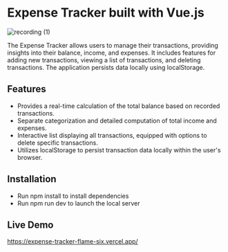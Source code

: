 # Expense Tracker built with Vue.js

![recording (1)](https://github.com/sreya-satheesh/expense-tracker/assets/168891722/441e5e9d-c82a-435b-9c08-8982c5d2e2da)

The Expense Tracker allows users to manage their transactions, providing insights into their balance, income, and expenses. It includes features for adding new transactions, viewing a list of transactions, and deleting transactions. The application persists data locally using localStorage.

## Features

- Provides a real-time calculation of the total balance based on recorded transactions.
- Separate categorization and detailed computation of total income and expenses.
- Interactive list displaying all transactions, equipped with options to delete specific transactions.
- Utilizes localStorage to persist transaction data locally within the user's browser.

## Installation

- Run npm install to install dependencies
- Run npm run dev to launch the local server

## Live Demo

https://expense-tracker-flame-six.vercel.app/
